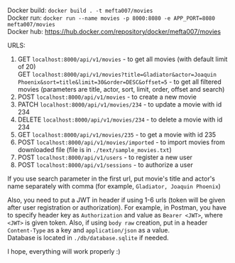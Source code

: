 Docker build: `docker build . -t mefta007/movies`  
Docker run: `docker run --name movies -p 8000:8080 -e APP_PORT=8080 mefta007/movies`  
Docker hub: https://hub.docker.com/repository/docker/mefta007/movies 

URLS:  
1. GET `localhost:8000/api/v1/movies` - to get all movies (with default limit of 20)  
   GET `localhost:8000/api/v1/movies?title=Gladiator&actor=Joaquin Phoenix&sort=title&limit=30&order=DESC&offset=5` -
   to get all filtered movies (parameters are title, actor, sort, limit, order, offset and search)  
2. POST `localhost:8000/api/v1/movies` - to create a new movie
3. PATCH `localhost:8000/api/v1/movies/234` - to update a movie with id 234   
4. DELETE `localhost:8000/api/v1/movies/234` - to delete a movie with id 234
5. GET `localhost:8000/api/v1/movies/235` - to get a movie with id 235
6. POST `localhost:8000/api/v1/movies/imported` - to import movies from downloaded file
   (file is in `./text/sample_movies.txt`)
7. POST `localhost:8000/api/v1/users` - to register a new user
8. POST `localhost:8000/api/v1/sessions` - to authorize a user 

If you use search parameter in the first url, put movie's title and actor's name separately
with comma (for example, `Gladiator, Joaquin Phoenix`)

Also, you need to put a JWT in header if using 1-6 urls 
(token will be given after user registration or authorization).
For example, in Postman, you have to specify header key as `Authorization`
and value as `Bearer <JWT>`, where `<JWT>` is given token. Also, if using
`body raw` creation, put in a header `Content-Type` as a key and `application/json`
as a value.  
Database is located in `./db/database.sqlite` if needed.  

I hope, everything will work properly :)

